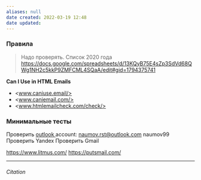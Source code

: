 ```yaml
---
aliases: null
date created: 2022-03-19 12:48
date updated:
---
```


### Правила

> Надо проверять. Список 2020 года
https://docs.google.com/spreadsheets/d/13KQyB75E4sZp3SdVd68QWg1NH2c5kkP9ZMFCML4SQaA/edit#gid=1794375741

**Can I Use in HTML Emails**

- <www.caniuse.email/>
- <www.caniemail.com/>
- <www.htmlemailcheck.com/check/>

### Минимальные тесты
Проверить [outlook ](https://outlook.live.com/mail/0/) account: naumov.rst@outlook.com naumov99
Проверить Yandex
Проверить Gmail

https://www.litmus.com/
https://putsmail.com/

---

###### Citation

